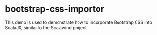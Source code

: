 # bootstrap-css-importor
This demo is used to demonstrate how to incorporate Bootstrap CSS into ScalaJS, similar to the Scalawind project
